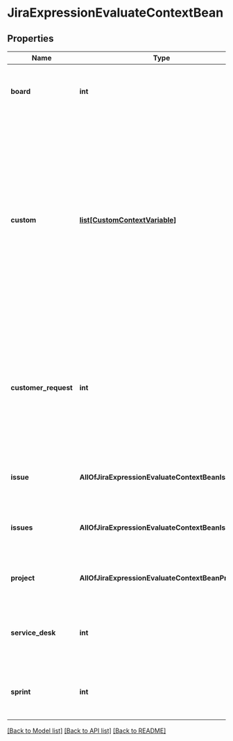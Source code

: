 # JiraExpressionEvaluateContextBean

## Properties
Name | Type | Description | Notes
------------ | ------------- | ------------- | -------------
**board** | **int** | The ID of the board that is available under the &#x60;board&#x60; variable when evaluating the expression. | [optional] 
**custom** | [**list[CustomContextVariable]**](CustomContextVariable.md) | Custom context variables and their types. These variable types are available for use in a custom context:   *  &#x60;user&#x60;: A [user](https://developer.atlassian.com/cloud/jira/platform/jira-expressions-type-reference#user) specified as an Atlassian account ID.  *  &#x60;issue&#x60;: An [issue](https://developer.atlassian.com/cloud/jira/platform/jira-expressions-type-reference#issue) specified by ID or key. All the fields of the issue object are available in the Jira expression.  *  &#x60;json&#x60;: A JSON object containing custom content.  *  &#x60;list&#x60;: A JSON list of &#x60;user&#x60;, &#x60;issue&#x60;, or &#x60;json&#x60; variable types. | [optional] 
**customer_request** | **int** | The ID of the customer request that is available under the &#x60;customerRequest&#x60; variable when evaluating the expression. This is the same as the ID of the underlying Jira issue, but the customer request context variable will have a different type. | [optional] 
**issue** | **AllOfJiraExpressionEvaluateContextBeanIssue** | The issue that is available under the &#x60;issue&#x60; variable when evaluating the expression. | [optional] 
**issues** | **AllOfJiraExpressionEvaluateContextBeanIssues** | The collection of issues that is available under the &#x60;issues&#x60; variable when evaluating the expression. | [optional] 
**project** | **AllOfJiraExpressionEvaluateContextBeanProject** | The project that is available under the &#x60;project&#x60; variable when evaluating the expression. | [optional] 
**service_desk** | **int** | The ID of the service desk that is available under the &#x60;serviceDesk&#x60; variable when evaluating the expression. | [optional] 
**sprint** | **int** | The ID of the sprint that is available under the &#x60;sprint&#x60; variable when evaluating the expression. | [optional] 

[[Back to Model list]](../README.md#documentation-for-models) [[Back to API list]](../README.md#documentation-for-api-endpoints) [[Back to README]](../README.md)


